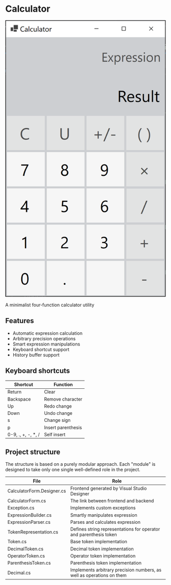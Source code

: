 # Calculator

![](Calculator.png)

A minimalist four-function calculator utility

## Features

* Automatic expression calculation
* Arbitrary precision operations
* Smart expression manipulations
* Keyboard shortcut support
* History buffer support

## Keyboard shortcuts

Shortcut            | Function
--------------------|-------------------
Return              | Clear
Backspace           | Remove character
Up                  | Redo change
Down                | Undo change
s                   | Change sign
p                   | Insert parenthesis
0-9, ., +, -, \*, / | Self insert

## Project structure

<!-- ![](Calculator-dependency-tree.png) -->

The structure is based on a purely modular approach. Each "module" is designed to take only one single well-defined role in the project.

File                       | Role
---------------------------|-----------------------------------------------------------------------
CalculatorForm.Designer.cs | Frontend generated by Visual Studio Designer
CalculatorForm.cs          | The link between frontend and backend
Exception.cs               | Implements custom exceptions
ExpressionBuilder.cs       | Smartly manipulates expression
ExpressionParser.cs        | Parses and calculates expression
TokenRepresentation.cs     | Defines string representations for operator and parenthesis token
Token.cs                   | Base token implementation
DecimalToken.cs            | Decimal token implementation
OperatorToken.cs           | Operator token implementation
ParenthesisToken.cs        | Parenthesis token implementation
Decimal.cs                 | Implements arbitrary precision numbers, as well as  operations on them

<!-- TO BE ADDED: Expression manipulation header -->
